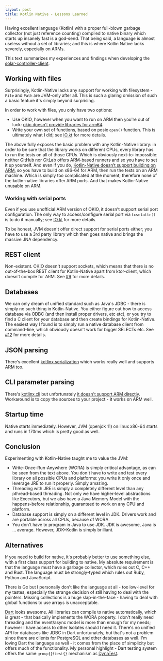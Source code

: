 ```yaml
---
layout: post
title: Kotlin Native - Lessons Learned
---
```


Having excellent language (Kotlin) with a proper full-blown garbage collector (not just
reference counting) compiled to native binary which starts up insanely fast is a god-send.
That being said, a language is almost useless without a set of libraries; and
this is where Kotlin Native lacks severely, especially on ARMs.

This text summarizes my experiences and findings when developing the [solar-controller-client](https://github.com/mvysny/solar-controller-client).

## Working with files

Surprisingly, Kotlin-Native lacks any support for working with filesystem - `File` and `Path` are JVM-only after all.
This is such a glaring omission of such a basic feature it's simply beyond surprising.

In order to work with files, you only have two options:

* Use OKIO, however when you want to run on ARM then you're out of luck: [okio doesn't provide libraries for arm64](https://github.com/square/okio/issues/1171).
* Write your own set of functions, based on posix `open()` function. This is ultimately what I did; see [IO.kt](https://github.com/mvysny/solar-controller-client/blob/master/src/nativeMain/kotlin/utils/IO.kt)
  for more details.

The above fully exposes the basic problem with any Kotlin-Native library: in order to be sure that the
library works on different CPUs, every library has to run the tests on all of those CPUs. Which is obviously
next-to-impossible: [neither GitHub nor GitLab offers ARM-based runners](https://github.com/orgs/community/discussions/25319)
and so you have to set it up yourself. And even if you do, [Kotlin-Native doesn't support building on ARM](https://discuss.kotlinlang.org/t/kotlin-native-getting-unknown-host-target-linux-aarch64-on-raspberry-pi-3b-ubuntu-21-04-aarch64/22874),
so you have to build on x86-64 for ARM, then run the tests on an ARM machine. Which is simply too complicated at the moment;
therefore none of the kotlin-native libraries offer ARM ports. And that makes Kotlin-Native
unusable on ARM.

### Working with serial ports

Even if you use unofficial ARM version of OKIO, it doesn't support serial port configuration. The only way
to access/configure serial port via `tcsetattr()` is to do it manually; see [IO.kt](https://github.com/mvysny/solar-controller-client/blob/master/src/nativeMain/kotlin/utils/IO.kt)
for more details.

To be honest, JVM doesn't offer direct support for serial ports either; you have to use a 3rd party library which
then goes native and brings the massive JNA dependency.

## REST client

Non-existent. OKIO doesn't support sockets, which means that there is no out-of-the-box REST client for Kotlin-Native
apart from ktor-client, which doesn't compile for ARM. See [#6](https://github.com/mvysny/solar-controller-client/issues/6)
for more details.

## Databases

We can only dream of unified standard such as Java's JDBC - there is simply no such thing in Kotlin-Native.
You either figure out how to access database via ODBC (and then install proper drivers, etc etc),
or you try to find a C client for your database and then create bindings for Kotlin-Native.
The easiest way I found is to simply run a native database client from command-line, which obviously
doesn't work for bigger SELECTs etc. See [#12](https://github.com/mvysny/solar-controller-client/issues/12) for more details.

## JSON parsing

There's excellent [kotlinx.serialization](https://github.com/Kotlin/kotlinx.serialization) which works really well
and supports ARM too.

## CLI parameter parsing

There's [kotlinx.cli](https://github.com/Kotlin/kotlinx-cli) but unfortunately [it doesn't support ARM directly](https://github.com/Kotlin/kotlinx-cli/issues/89).
Workaround is to copy the sources to your project - it works on ARM well.

## Startup time

Native starts immediately. However, JVM (openjdk 11) on linux x86-64 starts and runs in 170ms which is pretty good as well.

## Conclusion

Experimenting with Kotlin-Native taught me to value the JVM:

* Write-Once-Run-Anywhere (WORA) is simply critical advantage, as can be seen from the text above.
  You don't have to write and test every library on all possible CPUs and platforms: you
  write it only once and leverage JRE to run it properly. Simply amazing.
* Threading with JRE is simply a completely different level than any pthread-based threading.
  Not only we have higher-level abstractions like Executors, but we also have a Java Memory Model
  with the happens-before relationship, guaranteed to work on any CPU and platform.
* Database support is simply on a different level in JDK. Drivers work and are portable
  across all CPUs, because of WORA.
* You don't have to program in Java to use JDK. JDK is awesome, Java is ... average.
  However, JDK+Kotlin is simply brilliant.

## Alternatives

If you need to build for native, it's probably better to use something else, with a
first class support for building to native. My absolute requirement is that the language
must have a garbage collector, which rules out C, C++ and Rust. The language must be strongly-typed
which rules out Ruby, Python and JavaScript.

There is Go but I personally don't like the language at all - too low-level for my tastes,
especially the strange decision of still having to deal with the pointers. Missing collections
is a huge slap-in-the-face - having to deal with global functions to use arrays is unacceptable.

[Dart](https://dart.dev/) looks awesome. All libraries can compile to native automatically, which
is great - that basically implements the WORA property. I don't really need threading and the
event/async model is more than enough for my needs; however I have access to other Isolates should I
need it. There's no unified API for databases like JDBC in Dart unfortunately, but
that's not a problem since there are clients for PostgreSQL and other databases as well.
I'm loving Dart the language as well - it comes from the place of simplicity but offers
much of the functionality. My personal highlight - Dart testing system offers the same `group{}`/`test{}`
mechanism as [DynaTest](https://github.com/mvysny/dynatest).
